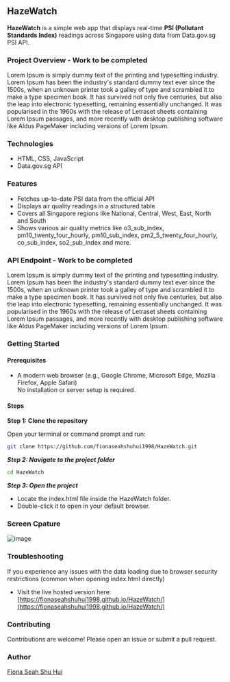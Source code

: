 ## HazeWatch

**HazeWatch** is a simple web app that displays real-time **PSI (Pollutant Standards Index)** readings across Singapore using data from Data.gov.sg PSI API.


### Project Overview - Work to be completed

Lorem Ipsum is simply dummy text of the printing and typesetting industry. Lorem Ipsum has been the industry's standard dummy text ever since the 1500s, when an unknown printer took a galley of type and scrambled it to make a type specimen book. It has survived not only five centuries, but also the leap into electronic typesetting, remaining essentially unchanged. It was popularised in the 1960s with the release of Letraset sheets containing Lorem Ipsum passages, and more recently with desktop publishing software like Aldus PageMaker including versions of Lorem Ipsum.

### Technologies
* HTML, CSS, JavaScript
* Data.gov.sg API
  
### Features
* Fetches up-to-date PSI data from the official API
* Displays air quality readings in a structured table
* Covers all Singapore regions like National, Central, West, East, North and South
* Shows various air quality metrics like o3_sub_index, pm10_twenty_four_hourly, pm10_sub_index, pm2_5_twenty_four_hourly, co_sub_index, so2_sub_index and more.

### API Endpoint  - Work to be completed

Lorem Ipsum is simply dummy text of the printing and typesetting industry. Lorem Ipsum has been the industry's standard dummy text ever since the 1500s, when an unknown printer took a galley of type and scrambled it to make a type specimen book. It has survived not only five centuries, but also the leap into electronic typesetting, remaining essentially unchanged. It was popularised in the 1960s with the release of Letraset sheets containing Lorem Ipsum passages, and more recently with desktop publishing software like Aldus PageMaker including versions of Lorem Ipsum.

### Getting Started

#### Prerequisites

* A modern web browser (e.g., Google Chrome, Microsoft Edge, Mozilla Firefox, Apple Safari)  
No installation or server setup is required.

#### Steps

**Step 1: Clone the repository**

Open your terminal or command prompt and run:

```bash
git clone https://github.com/fionaseahshuhui1998/HazeWatch.git
```

***Step 2: Navigate to the project folder***
```bash
cd HazeWatch
```

***Step 3: Open the project***
* Locate the index.html file inside the HazeWatch folder.
* Double-click it to open in your default browser.

### Screen Cpature
![image](https://github.com/user-attachments/assets/b5aba6bf-a556-4e3e-affb-e6c511d7a0b5)


### Troubleshooting
If you experience any issues with the data loading due to browser security restrictions (common when opening index.html directly)
* Visit the live hosted version here: [https://fionaseahshuhui1998.github.io/HazeWatch/](https://fionaseahshuhui1998.github.io/HazeWatch/)

### Contributing
Contributions are welcome! Please open an issue or submit a pull request.

### Author
[Fiona Seah Shu Hui](https://github.com/FionaSeahShuHui1998)
